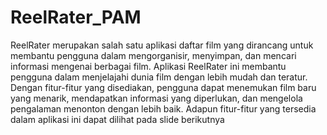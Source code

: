# ReelRater_PAM
ReelRater merupakan salah satu aplikasi daftar film yang dirancang untuk membantu pengguna dalam mengorganisir, menyimpan, dan mencari informasi mengenai berbagai film. Aplikasi ReelRater ini membantu pengguna dalam menjelajahi dunia film dengan lebih mudah dan teratur. Dengan fitur-fitur yang disediakan, pengguna dapat menemukan film baru yang menarik, mendapatkan informasi yang diperlukan, dan mengelola pengalaman menonton dengan lebih baik. Adapun fitur-fitur yang tersedia dalam aplikasi ini dapat dilihat pada slide berikutnya 

